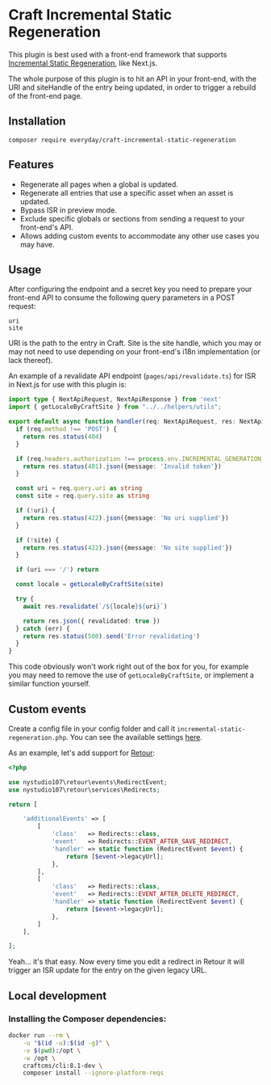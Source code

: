 # Craft Incremental Static Regeneration

This plugin is best used with a front-end framework that supports [Incremental Static Regeneration](https://nextjs.org/docs/basic-features/data-fetching/incremental-static-regeneration), like Next.js.

The whole purpose of this plugin is to hit an API in your front-end, with the URI and siteHandle of the entry being updated, in order to trigger a rebuild of the front-end page.

## Installation

```
composer require everyday/craft-incremental-static-regeneration
```

## Features

- Regenerate all pages when a global is updated.
- Regenerate all entries that use a specific asset when an asset is updated.
- Bypass ISR in preview mode.
- Exclude specific globals or sections from sending a request to your front-end's API.
- Allows adding custom events to accommodate any other use cases you may have.

## Usage

After configuring the endpoint and a secret key you need to prepare your front-end API to consume the following query parameters in a POST request:

```
uri
site
```

URI is the path to the entry in Craft. Site is the site handle, which you may or may not need to use depending on your front-end's i18n implementation (or lack thereof).

An example of a revalidate API endpoint (`pages/api/revalidate.ts`) for ISR in Next.js for use with this plugin is:

```ts
import type { NextApiRequest, NextApiResponse } from 'next'
import { getLocaleByCraftSite } from "../../helpers/utils";

export default async function handler(req: NextApiRequest, res: NextApiResponse) {
  if (req.method !== 'POST') {
    return res.status(404)
  }

  if (req.headers.authorization !== process.env.INCREMENTAL_GENERATION_SECRET) {
    return res.status(401).json({message: 'Invalid token'})
  }

  const uri = req.query.uri as string
  const site = req.query.site as string

  if (!uri) {
    return res.status(422).json({message: 'No uri supplied'})
  }

  if (!site) {
    return res.status(422).json({message: 'No site supplied'})
  }

  if (uri === '/') return

  const locale = getLocaleByCraftSite(site)

  try {
    await res.revalidate(`/${locale}${uri}`)

    return res.json({ revalidated: true })
  } catch (err) {
    return res.status(500).send('Error revalidating')
  }
}
```

This code obviously won't work right out of the box for you, for example you may need to remove the use of `getLocaleByCraftSite`, or implement a similar function yourself.

## Custom events

Create a config file in your config folder and call it `incremental-static-regeneration.php`. You can see the available settings [here](https://github.com/everyday-as/craft-incremental-static-regeneration/blob/main/src/config.php).

As an example, let's add support for [Retour](https://plugins.craftcms.com/retour):

```php
<?php

use nystudio107\retour\events\RedirectEvent;
use nystudio107\retour\services\Redirects;

return [

    'additionalEvents' => [
        [
            'class'   => Redirects::class,
            'event'   => Redirects::EVENT_AFTER_SAVE_REDIRECT,
            'handler' => static function (RedirectEvent $event) {
                return [$event->legacyUrl];
            },
        ],
        [
            'class'   => Redirects::class,
            'event'   => Redirects::EVENT_AFTER_DELETE_REDIRECT,
            'handler' => static function (RedirectEvent $event) {
                return [$event->legacyUrl];
            },
        ]
    ],

];
```

Yeah... it's that easy. Now every time you edit a redirect in Retour it will trigger an ISR update for the entry on the given legacy URL.

## Local development

### Installing the Composer dependencies:

```bash
docker run --rm \
    -u "$(id -u):$(id -g)" \
    -v $(pwd):/opt \
    -w /opt \
    craftcms/cli:8.1-dev \
    composer install --ignore-platform-reqs
```